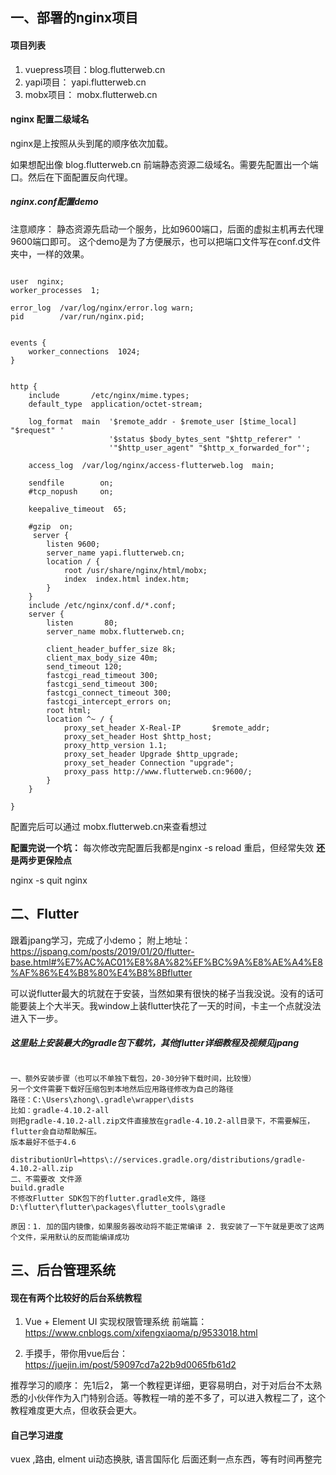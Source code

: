 ## 一、部署的nginx项目

#### 项目列表
1. vuepress项目：blog.flutterweb.cn
2. yapi项目： yapi.flutterweb.cn
3. mobx项目： mobx.flutterweb.cn

#### nginx 配置二级域名
nginx是上按照从头到尾的顺序依次加载。

如果想配出像 blog.flutterweb.cn 前端静态资源二级域名。需要先配置出一个端口。然后在下面配置反向代理。

##### nginx.conf配置demo
注意顺序：
静态资源先启动一个服务，比如9600端口，后面的虚拟主机再去代理9600端口即可。
这个demo是为了方便展示，也可以把端口文件写在conf.d文件夹中，一样的效果。


```

user  nginx;
worker_processes  1;

error_log  /var/log/nginx/error.log warn;
pid        /var/run/nginx.pid;


events {
    worker_connections  1024;
}


http {
    include       /etc/nginx/mime.types;
    default_type  application/octet-stream;

    log_format  main  '$remote_addr - $remote_user [$time_local] "$request" '
                      '$status $body_bytes_sent "$http_referer" '
                      '"$http_user_agent" "$http_x_forwarded_for"';

    access_log  /var/log/nginx/access-flutterweb.log  main;

    sendfile        on;
    #tcp_nopush     on;

    keepalive_timeout  65;

    #gzip  on;
     server {
        listen 9600;
        server_name yapi.flutterweb.cn;
        location / {
            root /usr/share/nginx/html/mobx;
            index  index.html index.htm;
        }
    }
    include /etc/nginx/conf.d/*.conf;
    server {
        listen       80;
        server_name mobx.flutterweb.cn;

        client_header_buffer_size 8k;
        client_max_body_size 40m;
        send_timeout 120;
        fastcgi_read_timeout 300;
        fastcgi_send_timeout 300;
        fastcgi_connect_timeout 300;
        fastcgi_intercept_errors on;
        root html;
        location ^~ / {
            proxy_set_header X-Real-IP       $remote_addr;
            proxy_set_header Host $http_host;
            proxy_http_version 1.1;
            proxy_set_header Upgrade $http_upgrade;
            proxy_set_header Connection "upgrade";
            proxy_pass http://www.flutterweb.cn:9600/;
        }
    }

}

```

配置完后可以通过 mobx.flutterweb.cn来查看想过

**配置完说一个坑：**
每次修改完配置后我都是nginx -s reload 重启，但经常失效
**还是两步更保险点**

  nginx -s quit
  nginx

## 二、Flutter

跟着jpang学习，完成了小demo；
附上地址：https://jspang.com/posts/2019/01/20/flutter-base.html#%E7%AC%AC01%E8%8A%82%EF%BC%9A%E8%AE%A4%E8%AF%86%E4%B8%80%E4%B8%8Bflutter

可以说flutter最大的坑就在于安装，当然如果有很快的梯子当我没说。没有的话可能要装上个大半天。我window上装flutter快花了一天的时间，卡主一个点就没法进入下一步。

##### 这里贴上安装最大的gradle包下载坑，其他flutter详细教程及视频见jpang

```

一、额外安装步骤（也可以不单独下载包，20-30分钟下载时间，比较慢）
另一个文件需要下载好压缩包到本地然后应用路径修改为自己的路径
路径：C:\Users\zhong\.gradle\wrapper\dists
比如：gradle-4.10.2-all
则把gradle-4.10.2-all.zip文件直接放在gradle-4.10.2-all目录下，不需要解压，flutter会自动帮助解压。
版本最好不低于4.6

distributionUrl=https\://services.gradle.org/distributions/gradle-4.10.2-all.zip
二、不需要改 文件源
build.gradle
不修改Flutter SDK包下的flutter.gradle文件, 路径D:\flutter\flutter\packages\flutter_tools\gradle

原因：1. 加的国内镜像，如果服务器改动将不能正常编译 2. 我安装了一下午就是更改了这两个文件，采用默认的反而能编译成功

```


## 三、后台管理系统

#### 现在有两个比较好的后台系统教程
1. Vue + Element UI 实现权限管理系统 前端篇：https://www.cnblogs.com/xifengxiaoma/p/9533018.html

2. 手摸手，带你用vue后台：
https://juejin.im/post/59097cd7a22b9d0065fb61d2

推荐学习的顺序：
先1后2， 第一个教程更详细，更容易明白，对于对后台不太熟悉的小伙伴作为入门特别合适。等教程一啃的差不多了，可以进入教程二了，这个教程难度更大点，但收获会更大。

#### 自己学习进度
vuex ,路由, elment ui动态换肤, 语言国际化
后面还剩一点东西，等有时间再整完